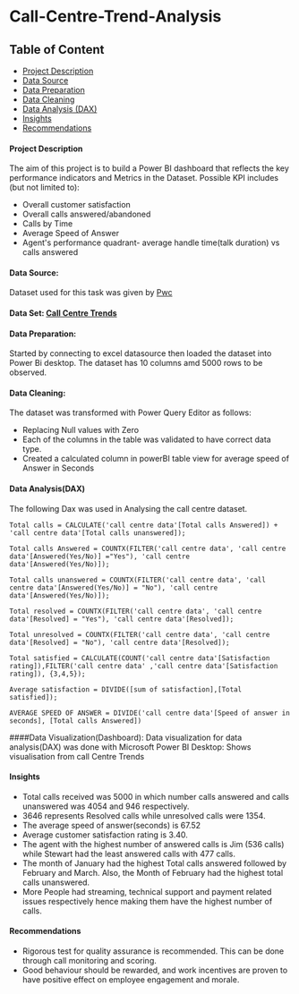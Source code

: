 # Call-Centre-Trend-Analysis

## Table of Content

- [Project Description](#project-description)
- [Data Source](#data-source)
- [Data Preparation](#data-preparation)
- [Data Cleaning](#data-cleaning)
- [Data Analysis (DAX)](data-analysis-dax)
- [Insights](#insights)
- [Recommendations](#recommendations)
#### Project Description
The aim of this project is to build a Power BI dashboard that reflects the key performance indicators and Metrics in the Dataset. 
Possible KPI includes (but not limited to):
* Overall customer satisfaction
* Overall calls answered/abandoned
* Calls by Time
* Average Speed of Answer
* Agent's performance quadrant- average handle time(talk duration) vs calls answered

#### Data Source:
Dataset used for this task was given by [Pwc](https://www.pwc.ch/en/careers-with-pwc/students/virtual-case-experience.html)

#### Data Set: [Call Centre Trends](https://view.officeapps.live.com/op/view.aspx?src=https%3A%2F%2Fcdn.theforage.com%2Fvinternships%2Fcompanyassets%2F4sLyCPgmsy8DA6Dh3%2F01%2520Call-Center-Dataset.xlsx&wdOrigin=BROWSELINK)

#### Data Preparation:
Started by connecting to excel datasource then loaded the dataset into Power Bi desktop.
The dataset has 10 columns amd 5000 rows to be observed.

#### Data Cleaning:
The dataset was transformed with Power Query Editor as follows:
- Replacing Null values with Zero
- Each of the columns in the table was validated to have correct data type.
- Created a calculated column in powerBI table view for average speed of Answer in Seconds
  
#### Data Analysis(DAX) 
The following Dax was used in Analysing the call centre dataset.
  ``` Power BI
Total calls = CALCULATE('call centre data'[Total calls Answered]) + 'call centre data'[Total calls unanswered]);
  ```
  ```
Total calls Answered = COUNTX(FILTER('call centre data', 'call centre data'[Answered(Yes/No)] ="Yes"), 'call centre data'[Answered(Yes/No)]);
  ```
  ```
Total calls unanswered = COUNTX(FILTER('call centre data', 'call centre data'[Answered(Yes/No)] = "No"), 'call centre data'[Answered(Yes/No)]);
  ```
  ```
Total resolved = COUNTX(FILTER('call centre data', 'call centre data'[Resolved] = "Yes"), 'call centre data'[Resolved]);
  ```
  ```
Total unresolved = COUNTX(FILTER('call centre data', 'call centre data'[Resolved] = "No"), 'call centre data'[Resolved]);
  ```
  ```
Total satisfied = CALCULATE(COUNT('call centre data'[Satisfaction rating]),FILTER('call centre data' ,'call centre data'[Satisfaction rating]), {3,4,5});

  ```
  ```
Average satisfaction = DIVIDE([sum of satisfaction],[Total satisfied]);
 ```
 ```
AVERAGE SPEED OF ANSWER = DIVIDE('call centre data'[Speed of answer in seconds], [Total calls Answered])
 ```

####Data Visualization(Dashboard):
Data visualization for data analysis(DAX) was done with Microsoft Power BI Desktop:
Shows visualisation from call Centre Trends

#### Insights

- Total calls received was 5000 in which number calls answered and calls unanswered was 4054 and 946 respectively.
- 3646 represents Resolved calls while unresolved calls were 1354.
- The average speed of answer(seconds) is 67.52
- Average customer satisfaction rating is 3.40.
- The agent with the highest number of answered calls is Jim (536 calls) while Stewart had the least answered calls with 477 calls.
- The month of January had the highest Total calls answered followed by February and March. Also, the Month of February had the highest total calls unanswered.
- More People had streaming, technical support and payment related issues respectively hence making them have the highest number of calls.

#### Recommendations
- Rigorous test for quality assurance is recommended. This can be done through call monitoring and scoring.
- Good behaviour should be rewarded, and work incentives are proven to have positive effect on employee engagement and morale.
